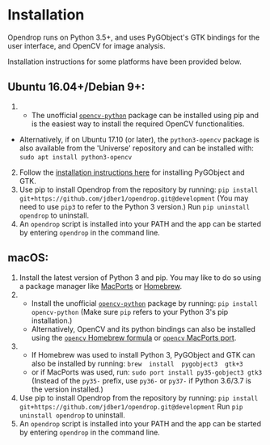 # Installation

Opendrop runs on Python 3.5+, and uses PyGObject's GTK bindings for the user interface, and OpenCV for image analysis. 

Installation instructions for some platforms have been provided below.

## Ubuntu 16.04+/Debian 9+:

1. - The unofficial [`opencv-python`](https://pypi.org/project/opencv-python/) package can be installed using pip and is the easiest way to install the required OpenCV functionalities.
- Alternatively, if on Ubuntu 17.10 (or later), the `python3-opencv` package is also available from the 'Universe' repository and can be installed with:
`sudo apt install python3-opencv`
2. Follow the [installation instructions here](https://pygobject.readthedocs.io/en/latest/getting_started.html#ubuntu-logo-ubuntu-debian-logo-debian) for installing PyGObject and GTK.
3. Use pip to install Opendrop from the repository by running:
   `pip install git+https://github.com/jdber1/opendrop.git@development`
   (You may need to use `pip3` to refer to the Python 3 version.)
   Run `pip uninstall opendrop` to uninstall.
4. An `opendrop` script is installed into your PATH and the app can be started by entering `opendrop` in the command line.

## macOS:

1. Install the latest version of Python 3 and pip. You may like to do so using a package manager like [MacPorts](https://www.macports.org/) or [Homebrew](https://brew.sh/).
2. - Install the unofficial [`opencv-python`](https://pypi.org/project/opencv-python/) package by running:
     `pip install opencv-python`
     (Make sure `pip` refers to your Python 3's pip installation.)
   - Alternatively, OpenCV and its python bindings can also be installed using the [`opencv` Homebrew formula](https://formulae.brew.sh/formula/opencv) or [`opencv` MacPorts port](https://www.macports.org/ports.php?by=library&substr=opencv).
3. - If Homebrew was used to install Python 3, PyGObject and GTK can also be installed by running:
     `brew  install  pygobject3  gtk+3`
   - or if MacPorts was used, run:
     `sudo port install py35-gobject3 gtk3`
(Instead of the `py35-` prefix, use `py36-` or `py37-` if Python 3.6/3.7 is the version installed.)
4. Use pip to install Opendrop from the repository by running:
   `pip install git+https://github.com/jdber1/opendrop.git@development`
   Run `pip uninstall opendrop` to uninstall.
5. An `opendrop` script is installed into your PATH and the app can be started by entering `opendrop` in the command line.
